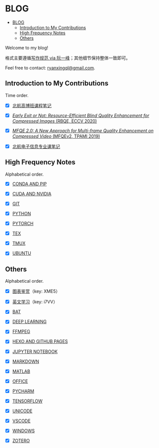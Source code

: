 # BLOG

- [BLOG](#blog)
  - [Introduction to My Contributions](#introduction-to-my-contributions)
  - [High Frequency Notes](#high-frequency-notes)
  - [Others](#others)

Welcome to my blog!

格式主要遵循[写作规范 via 阮一峰](https://github.com/ruanyf/document-style-guide)；其他细节保持整体一致即可。

Feel free to contact: <ryanxingql@gmail.com>.

## Introduction to My Contributions

Time order.

- [x] [北航高博班课程笔记](https://github.com/RyanXingQL/Blog/blob/main/posts/buaa_honors_graduate.md)

- [x] [*Early Exit or Not: Resource-Efficient Blind Quality Enhancement for Compressed Images* (RBQE, ECCV 2020)](https://github.com/RyanXingQL/Blog/blob/main/posts/rbqe.md)

- [x] [*MFQE 2.0: A New Approach for Multi-frame Quality Enhancement on Compressed Video* (MFQEv2, TPAMI 2019)](https://github.com/RyanXingQL/Blog/blob/main/posts/mfqev2.md)

- [x] [北航电子信息专业课笔记](https://github.com/RyanXingQL/Blog/blob/main/posts/buaa_ee_undergraduate.md)

## High Frequency Notes

Alphabetical order.

- [x] [CONDA AND PIP](https://github.com/RyanXingQL/Blog/blob/main/posts/conda-and-pip.md)

- [x] [CUDA AND NVIDIA](https://github.com/RyanXingQL/Blog/blob/main/posts/cuda-and-nvidia.md)

- [x] [GIT](https://github.com/RyanXingQL/Blog/blob/main/posts/git.md)

- [x] [PYTHON](https://github.com/RyanXingQL/Blog/blob/main/posts/python.md)

- [x] [PYTORCH](https://github.com/RyanXingQL/Blog/blob/main/posts/pytorch.md)

- [x] [TEX](https://github.com/RyanXingQL/Blog/blob/main/posts/tex.md)

- [x] [TMUX](https://github.com/RyanXingQL/Blog/blob/main/posts/tmux.md)

- [x] [UBUNTU](https://github.com/RyanXingQL/Blog/blob/main/posts/ubuntu.md)

## Others

Alphabetical order.

- [x] [图表鉴赏](https://mq1zrs2eey.feishu.cn/docs/doccnxX9Fhi3VeLDvtC1uXkyC0f?from=from_copylink)（key: XME5）

- [x] [英文学习](https://mq1zrs2eey.feishu.cn/docs/doccnMQaNzEOpBZcf2o9F67M9Df)（key: i7VV）

- [x] [BAT](https://github.com/RyanXingQL/Blog/blob/main/posts/bat.md)

- [x] [DEEP LEARNING](https://github.com/RyanXingQL/Blog/blob/main/posts/deep-learning.md)

- [x] [FFMPEG](https://github.com/RyanXingQL/Blog/blob/main/posts/ffmpeg.md)

- [x] [HEXO AND GITHUB PAGES](https://github.com/RyanXingQL/Blog/blob/main/posts/hexo-and-github-pages.md)

- [x] [JUPYTER NOTEBOOK](https://github.com/RyanXingQL/Blog/blob/main/posts/jupyter-notebook.md)

- [x] [MARKDOWN](https://github.com/RyanXingQL/Blog/blob/main/posts/markdown.md)

- [x] [MATLAB](https://github.com/RyanXingQL/Blog/blob/main/posts/matlab.md)

- [x] [OFFICE](https://github.com/RyanXingQL/Blog/blob/main/posts/office.md)

- [x] [PYCHARM](https://github.com/RyanXingQL/Blog/blob/main/posts/pycharm.md)

- [x] [TENSORFLOW](https://github.com/RyanXingQL/Blog/blob/main/posts/tensorflow.md)

- [x] [UNICODE](https://github.com/RyanXingQL/Blog/blob/main/posts/unicode.md)

- [x] [VSCODE](https://github.com/RyanXingQL/Blog/blob/main/posts/vscode.md)

- [x] [WINDOWS](https://github.com/RyanXingQL/Blog/blob/main/posts/windows.md)

- [x] [ZOTERO](https://github.com/RyanXingQL/Blog/blob/main/posts/zotero.md)

